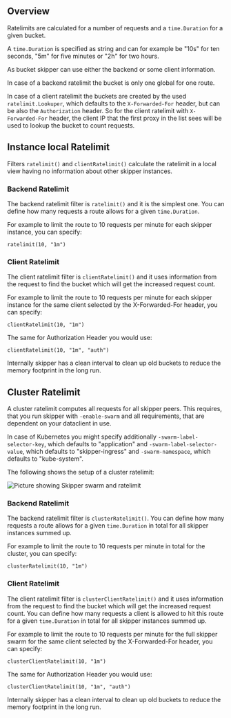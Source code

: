 ## Overview

Ratelimits are calculated for a number of requests and a
`time.Duration` for a given bucket.

A `time.Duration` is specified as string and can for example be "10s"
for ten seconds, "5m" for five minutes or "2h" for two hours.

As bucket skipper can use either the backend or some client
information.

In case of a backend ratelimit the bucket is only one global for one
route.

In case of a client ratelimit the buckets are created by the
used `ratelimit.Lookuper`, which defaults to the `X-Forwarded-For`
header, but can be also the `Authorization` header. So for the client
ratelimit with `X-Forwarded-For` header, the client IP that the first
proxy in the list sees will be used to lookup the bucket to count
requests.

## Instance local Ratelimit

Filters `ratelimit()` and `clientRatelimit()` calculate the ratelimit
in a local view having no information about other skipper instances.

### Backend Ratelimit

The backend ratelimit filter is `ratelimit()` and it is the simplest
one. You can define how many requests a route allows for a given
`time.Duration`.

For example to limit the route to 10 requests per minute for each
 skipper instance, you can specify:

```
ratelimit(10, "1m")
```

### Client Ratelimit

The client ratelimit filter is `clientRatelimit()` and it uses
information from the request to find the bucket which will get the
increased request count.

For example to limit the route to 10 requests per minute for each
skipper instance for the same client selected by the X-Forwarded-For
header, you can specify:

```
clientRatelimit(10, "1m")
```

The same for Authorization Header you would use:

```
clientRatelimit(10, "1m", "auth")
```

Internally skipper has a clean interval to clean up old buckets to reduce
the memory footprint in the long run.

## Cluster Ratelimit

A cluster ratelimit computes all requests for all skipper peers. This
requires, that you run skipper with `-enable-swarm` and all
requirements, that are dependent on your dataclient in use.

In case of Kubernetes you might specify additionally
`-swarm-label-selector-key`, which defaults to "application" and
`-swarm-label-selector-value`, which defaults to "skipper-ingress" and
`-swarm-namespace`, which defaults to "kube-system".

The following shows the setup of a cluster ratelimit:

![Picture showing Skipper swarm and ratelimit](/skipper/img/swarm-and-cluster-ratelimit.svg)

### Backend Ratelimit

The backend ratelimit filter is `clusterRatelimit()`. You can define
how many requests a route allows for a given `time.Duration` in total
for all skipper instances summed up.

For example to limit the route to 10 requests per minute in total for
the cluster, you can specify:

```
clusterRatelimit(10, "1m")
```

### Client Ratelimit

The client ratelimit filter is `clusterClientRatelimit()` and it uses
information from the request to find the bucket which will get the
increased request count.  You can define how many requests a client is
allowed to hit this route for a given `time.Duration` in total for all
skipper instances summed up.

For example to limit the route to 10 requests per minute for the full
skipper swarm for the same client selected by the X-Forwarded-For
header, you can specify:

```
clusterClientRatelimit(10, "1m")
```

The same for Authorization Header you would use:

```
clusterClientRatelimit(10, "1m", "auth")
```

Internally skipper has a clean interval to clean up old buckets to reduce
the memory footprint in the long run.
